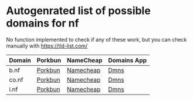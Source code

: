 # Autogenrated list of possible domains for nf

No function implemented to check if any of these work, but you can check manually with https://tld-list.com/

| Domain | Porkbun | NameCheap | Domains App |
|---|---|---|---|
| b.nf | [Porkbun](https://porkbun.com/checkout/search?prb=e814663da1&tlds=&idnLanguage=&search=search&q=b.nf) | [Namecheap](https://www.namecheap.com/domains/registration/results/?domain=b.nf) | [Dmns](https://dmns.app/domains?q=b.nf) |
| co.nf | [Porkbun](https://porkbun.com/checkout/search?prb=e814663da1&tlds=&idnLanguage=&search=search&q=co.nf) | [Namecheap](https://www.namecheap.com/domains/registration/results/?domain=co.nf) | [Dmns](https://dmns.app/domains?q=co.nf) |
| i.nf | [Porkbun](https://porkbun.com/checkout/search?prb=e814663da1&tlds=&idnLanguage=&search=search&q=i.nf) | [Namecheap](https://www.namecheap.com/domains/registration/results/?domain=i.nf) | [Dmns](https://dmns.app/domains?q=i.nf) |
